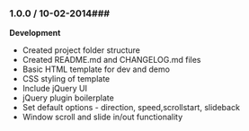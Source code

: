 ### 1.0.0 / 10-02-2014###

**Development**

* Created project folder structure
* Created README.md and CHANGELOG.md files
* Basic HTML template for dev and demo
* CSS styling of template
* Include jQuery UI
* jQuery plugin boilerplate
* Set default options - direction, speed,scrollstart, slideback
* Window scroll and slide in/out functionality